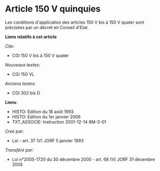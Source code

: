 # Article 150 V quinquies

Les conditions d'application des articles 150 V bis à 150 V quater sont précisées par un décret en Conseil d'Etat.

**Liens relatifs à cet article**

_Cite_:

  - CGI 150 V bis à 150 V quater

_Nouveaux textes_:

  - CGI 150 VL

_Anciens textes_:

  - CGI 302 bis D

**Liens**:

  - HISTO: Edition du 18 août 1993
  - HISTO: Edition du 1er janvier 2006
  - TXT_ASSOCIE: Instruction 2001-12-14 8M-3-01

_Créé par_:

  - Loi - art. 37 (V) JORF 5 janvier 1993

_Transféré par_:

  - Loi n°2005-1720 du 30 décembre 2005 - art. 68 (V) JORF 31 décembre 2005
